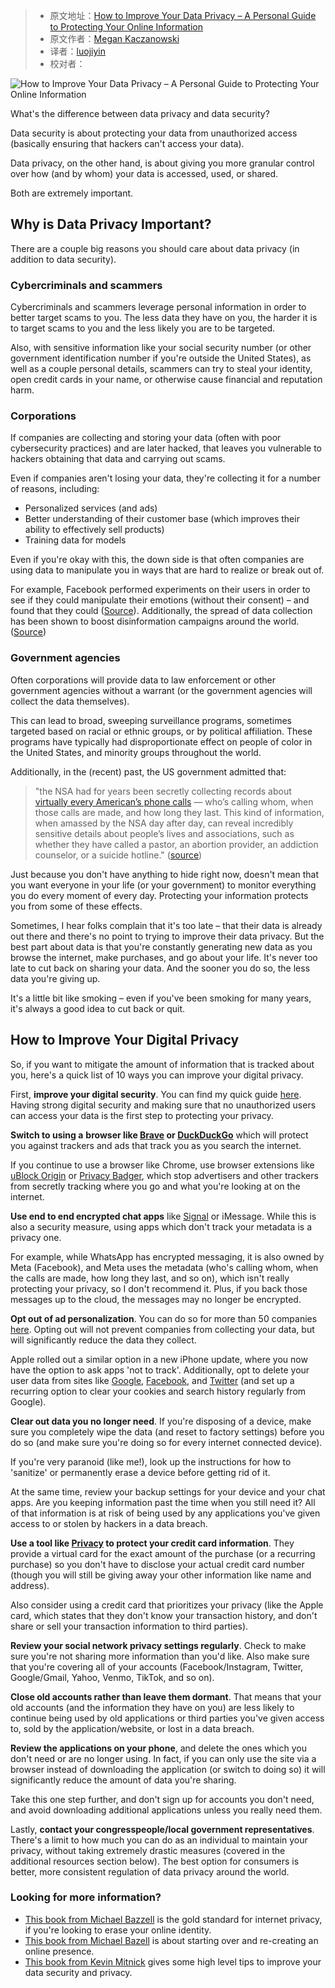 > - 原文地址：[How to Improve Your Data Privacy – A Personal Guide to Protecting Your Online Information](https://www.freecodecamp.org/news/a-personal-guide-to-data-privacy/)
> - 原文作者：[Megan Kaczanowski](https://www.freecodecamp.org/news/author/megansdoingfine/)
> - 译者：[luojiyin](https://github.com/luojiyin1987)
> - 校对者：

![How to Improve Your Data Privacy – A Personal Guide to Protecting Your Online Information](https://www.freecodecamp.org/news/content/images/size/w2000/2022/12/pexels-antoni-shkraba-5475793.jpg)

What's the difference between data privacy and data security?

Data security is about protecting your data from unauthorized access (basically ensuring that hackers can't access your data).

Data privacy, on the other hand, is about giving you more granular control over how (and by whom) your data is accessed, used, or shared.

Both are extremely important.

## Why is Data Privacy Important?

There are a couple big reasons you should care about data privacy (in addition to data security).

### Cybercriminals and scammers

Cybercriminals and scammers leverage personal information in order to better target scams to you. The less data they have on you, the harder it is to target scams to you and the less likely you are to be targeted.

Also, with sensitive information like your social security number (or other government identification number if you're outside the United States), as well as a couple personal details, scammers can try to steal your identity, open credit cards in your name, or otherwise cause financial and reputation harm.

### Corporations

If companies are collecting and storing your data (often with poor cybersecurity practices) and are later hacked, that leaves you vulnerable to hackers obtaining that data and carrying out scams.

Even if companies aren't losing your data, they're collecting it for a number of reasons, including:

- Personalized services (and ads)
- Better understanding of their customer base (which improves their ability to effectively sell products)
- Training data for models

Even if you're okay with this, the down side is that often companies are using data to manipulate you in ways that are hard to realize or break out of.

For example, Facebook performed experiments on their users in order to see if they could manipulate their emotions (without their consent) – and found that they could ([Source](https://www.nytimes.com/2014/06/30/technology/facebook-tinkers-with-users-emotions-in-news-feed-experiment-stirring-outcry.html)). Additionally, the spread of data collection has been shown to boost disinformation campaigns around the world. ([Source](https://www.brookings.edu/blog/techtank/2022/06/21/data-misuse-and-disinformation-technology-and-the-2022-elections/))

### Government agencies

Often corporations will provide data to law enforcement or other government agencies without a warrant (or the government agencies will collect the data themselves).

This can lead to broad, sweeping surveillance programs, sometimes targeted based on racial or ethnic groups, or by political affiliation. These programs have typically had disproportionate effect on people of color in the United States, and minority groups throughout the world.

Additionally, in the (recent) past, the US government admitted that:

> "the NSA had for years been secretly collecting records about [virtually every American’s phone calls](https://www.aclu.org/blog/national-security/privacy-and-surveillance/why-todays-landmark-court-victory-against-mass?redirect=blog/speak-freely/why-todays-landmark-court-victory-against-mass-surveillance-matters) — who’s calling whom, when those calls are made, and how long they last. This kind of information, when amassed by the NSA day after day, can reveal incredibly sensitive details about people’s lives and associations, such as whether they have called a pastor, an abortion provider, an addiction counselor, or a suicide hotline." ([source](https://www.aclu.org/news/national-security/the-privacy-lesson-of-9-11-mass-surveillance-is-not-the-way-forward))

Just because you don't have anything to hide right now, doesn't mean that you want everyone in your life (or your government) to monitor everything you do every moment of every day. Protecting your information protects you from some of these effects.

Sometimes, I hear folks complain that it's too late – that their data is already out there and there's no point to trying to improve their data privacy. But the best part about data is that you're constantly generating new data as you browse the internet, make purchases, and go about your life. It's never too late to cut back on sharing your data. And the sooner you do so, the less data you're giving up.

It's a little bit like smoking – even if you've been smoking for many years, it's always a good idea to cut back or quit.

## How to Improve Your Digital Privacy

So, if you want to mitigate the amount of information that is tracked about you, here's a quick list of 10 ways you can improve your digital privacy.

First, **improve your digital security**. You can find my quick guide [here](https://megankaczanowski.com/digital-security/). Having strong digital security and making sure that no unauthorized users can access your data is the first step to protecting your privacy.

**Switch to using a** **browser like [Brave](https://brave.com/download/) or [DuckDuckGo](https://duckduckgo.com/)** which will protect you against trackers and ads that track you as you search the internet.

If you continue to use a browser like Chrome, use browser extensions like [uBlock Origin](https://ublockorigin.com/) or [Privacy Badger](https://privacybadger.org/#What-is-Privacy-Badger), which stop advertisers and other trackers from secretly tracking where you go and what you're looking at on the internet.

**Use end to end encrypted chat apps** like [Signal](https://signal.org/en/download/) or iMessage. While this is also a security measure, using apps which don't track your metadata is a privacy one.

For example, while WhatsApp has encrypted messaging, it is also owned by Meta (Facebook), and Meta uses the metadata (who's calling whom, when the calls are made, how long they last, and so on), which isn't really protecting your privacy, so I don't recommend it. Plus, if you back those messages up to the cloud, the messages may no longer be encrypted.

**Opt out of ad personalization**. You can do so for more than 50 companies [here](https://simpleoptout.com/). Opting out will not prevent companies from collecting your data, but will significantly reduce the data they collect.

Apple rolled out a similar option in a new iPhone update, where you now have the option to ask apps 'not to track'. Additionally, opt to delete your user data from sites like [Google](https://support.google.com/accounts/answer/465?hl=en&co=GENIE.Platform%3DDesktop), [Facebook](https://time.com/5633726/how-to-delete-facebook-data/), and [Twitter](https://www.forbes.com/sites/davidbalaban/2020/12/11/how-to-remove-your-data-from-twitter/?sh=5c5c9745498c) (and set up a recurring option to clear your cookies and search history regularly from Google).

**Clear out data you no longer need**. If you're disposing of a device, make sure you completely wipe the data (and reset to factory settings) before you do so (and make sure you're doing so for every internet connected device).

If you're very paranoid (like me!), look up the instructions for how to 'sanitize' or permanently erase a device before getting rid of it.

At the same time, review your backup settings for your device and your chat apps. Are you keeping information past the time when you still need it? All of that information is at risk of being used by any applications you've given access to or stolen by hackers in a data breach.

**Use a tool like [Privacy](https://privacy.com/) to protect your credit card information**. They provide a virtual card for the exact amount of the purchase (or a recurring purchase) so you don't have to disclose your actual credit card number (though you will still be giving away your other information like name and address).

Also consider using a credit card that prioritizes your privacy (like the Apple card, which states that they don't know your transaction history, and don't share or sell your transaction information to third parties).

**Review your social network privacy settings regularly**. Check to make sure you're not sharing more information than you'd like. Also make sure that you're covering all of your accounts (Facebook/Instagram, Twitter, Google/Gmail, Yahoo, Venmo, TikTok, and so on).

**Close old accounts rather than leave them dormant**. That means that your old accounts (and the information they have on you) are less likely to continue being used by old applications or third parties you've given access to, sold by the application/website, or lost in a data breach.

**Review the applications on your phone**, and delete the ones which you don't need or are no longer using. In fact, if you can only use the site via a browser instead of downloading the application (or switch to doing so) it will significantly reduce the amount of data you're sharing.

Take this one step further, and don't sign up for accounts you don't need, and avoid downloading additional applications unless you really need them.

Lastly, **contact your congresspeople/local government representatives**. There's a limit to how much you can do as an individual to maintain your privacy, without taking extremely drastic measures (covered in the additional resources section below). The best option for consumers is better, more consistent regulation of data privacy around the world.

### Looking for more information?

- [This book from Michael Bazzell](https://www.amazon.com/Hiding-Internet-Eliminating-Personal-Information/dp/1500397814) is the gold standard for internet privacy, if you're looking to erase your online identity.
- [This book from Michael Bazell](https://www.amazon.com/Extreme-Privacy-What-Takes-Disappear/dp/B09W78GW2T/ref=pd_lpo_1?pd_rd_w=YBUvo&content-id=amzn1.sym.116f529c-aa4d-4763-b2b6-4d614ec7dc00&pf_rd_p=116f529c-aa4d-4763-b2b6-4d614ec7dc00&pf_rd_r=HMH66VW54QQ6Q0Z7XYBT&pd_rd_wg=VfguC&pd_rd_r=6f70c63c-0c73-43cb-8505-7dbc3d0bde31&pd_rd_i=B09W78GW2T&psc=1#customerReviews) is about starting over and re-creating an online presence.
- [This book from Kevin Mitnick](https://www.amazon.com/Art-Invisibility-Worlds-Teaches-Brother/dp/0316380520/ref=pd_lpo_5?pd_rd_w=YBUvo&content-id=amzn1.sym.116f529c-aa4d-4763-b2b6-4d614ec7dc00&pf_rd_p=116f529c-aa4d-4763-b2b6-4d614ec7dc00&pf_rd_r=HMH66VW54QQ6Q0Z7XYBT&pd_rd_wg=VfguC&pd_rd_r=6f70c63c-0c73-43cb-8505-7dbc3d0bde31&pd_rd_i=0316380520&psc=1#customerReviews) gives some high level tips to improve your data security and privacy.
